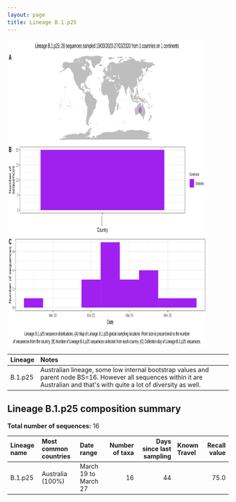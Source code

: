 ```yaml
---
layout: page
title: Lineage B.1.p25
---
```




<img src="../assets/images/B.1.p25.svg" alt="B.1.p25 lineage summary figure" width="90%" height="700px" />


| Lineage | Notes |
|:-----|:-----|
| B.1.p25 | Australian lineage, some low internal bootstrap values and parent node BS=16. However all sequences within it are Australian and that's with quite a lot of diversity as well. |

<h2>Lineage B.1.p25 composition summary </h2>

<strong>Total number of sequences:</strong> 16

| Lineage name | Most common countries | Date range | Number of taxa |  Days since last sampling | Known Travel | Recall value |
|:-----|:-----|:-------|-------:|-------:|:---------|--------:|
| B.1.p25 | Australia (100%) | March 19 to March 27 | 16 | 44 |  | 75.0 |
